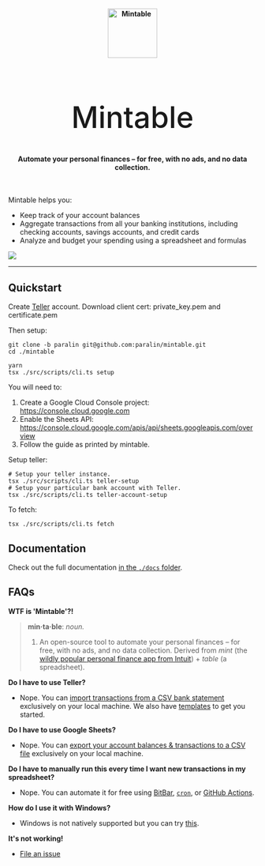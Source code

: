 <h4 align="center"><img width="100" src="./docs/img/icon.png" alt="Mintable"></h4>
<h1 align="center" style="font-weight: 500; font-size: 60px !important; border-bottom: 0 !important;">Mintable</h1>

<h4 align="center">Automate your personal finances – for free, with no ads, and no data collection.</h4>

<br>

Mintable helps you:

- Keep track of your account balances
- Aggregate transactions from all your banking institutions, including checking accounts, savings accounts, and credit cards
- Analyze and budget your spending using a spreadsheet and formulas

![](./docs/img/mintable.png)

---

## Quickstart

Create [Teller] account. Download client cert: private_key.pem and certificate.pem

[Teller]: https://teller.io

Then setup:

```
git clone -b paralin git@github.com:paralin/mintable.git
cd ./mintable

yarn
tsx ./src/scripts/cli.ts setup
```

You will need to:

1. Create a Google Cloud Console project: https://console.cloud.google.com
2. Enable the Sheets API: https://console.cloud.google.com/apis/api/sheets.googleapis.com/overview
3. Follow the guide as printed by mintable.

Setup teller:

```
# Setup your teller instance.
tsx ./src/scripts/cli.ts teller-setup
# Setup your particular bank account with Teller.
tsx ./src/scripts/cli.ts teller-account-setup
```

To fetch:

```
tsx ./src/scripts/cli.ts fetch
```

## Documentation

Check out the full documentation [in the `./docs` folder](./docs/README.md).

## FAQs

**WTF is 'Mintable'?!**

> **min·ta·ble**: _noun._
> 1. An open-source tool to automate your personal finances – for free, with no ads, and no data collection. Derived from *mint* (the [wildly popular personal finance app from Intuit](https://www.mint.com/)) + *table* (a spreadsheet).

**Do I have to use Teller?**

* Nope. You can [import transactions from a CSV bank statement](./docs/README.md#manually--on-your-local-machine--via-csv-bank-statements) exclusively on your local machine. We also have [templates](./docs/templates) to get you started.

**Do I have to use Google Sheets?**

* Nope. You can [export your account balances & transactions to a CSV file](./docs/README.md#on-your-local-machine--via-csv-files) exclusively on your local machine.

**Do I have to manually run this every time I want new transactions in my spreadsheet?**

* Nope. You can automate it for free using [BitBar](./docs/README.md#automatically-in-your-macs-menu-bar--via-bitbar), [`cron`](./docs/README.md#automatically-in-your-local-machines-terminal--via-cron), or [GitHub Actions](./docs/README.md#automatically-in-the-cloud--via-github-actions).

**How do I use it with Windows?**

* Windows is not natively supported but you can try [this](https://github.com/kevinschaich/mintable/issues/125#issuecomment-1253961155).

**It's not working!**

- [File an issue](https://github.com/kevinschaich/mintable/issues)

